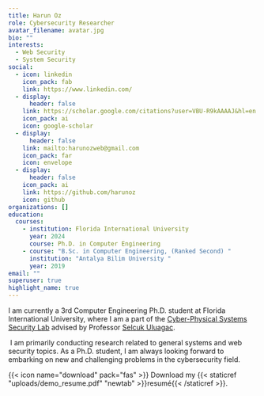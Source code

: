 ```yaml
---
title: Harun Oz
role: Cybersecurity Researcher
avatar_filename: avatar.jpg
bio: ""
interests:
  - Web Security
  - System Security
social:
  - icon: linkedin
    icon_pack: fab
    link: https://www.linkedin.com/
  - display:
      header: false
    link: https://scholar.google.com/citations?user=VBU-R9kAAAAJ&hl=en
    icon_pack: ai
    icon: google-scholar
  - display:
      header: false
    link: mailto:harunozweb@gmail.com
    icon_pack: far
    icon: envelope
  - display:
      header: false
    icon_pack: ai
    link: https://github.com/harunoz
    icon: github
organizations: []
education:
  courses:
    - institution: Florida International University
      year: 2024
      course: Ph.D. in Computer Engineering
    - course: "B.Sc. in Computer Engineering, (Ranked Second) "
      institution: "Antalya Bilim University "
      year: 2019
email: ""
superuser: true
highlight_name: true
---
```

I am currently a 3rd Computer Engineering Ph.D. student at Florida International University, where I am a part of the [](https://seclab.illinois.edu/)[Cyber-Physical Systems Security Lab](https://csl.fiu.edu/) advised by [](https://cgunter.cs.illinois.edu/)Professor [Selcuk Uluagac](https://sites.google.com/fiu.edu/selcuk).

 I am primarily conducting research related to general systems and web security topics. As a Ph.D. student, I am always looking forward to embarking on new and challenging problems in the cybersecurity field.

{{< icon name="download" pack="fas" >}} Download my {{< staticref "uploads/demo_resume.pdf" "newtab" >}}resumé{{< /staticref >}}.
